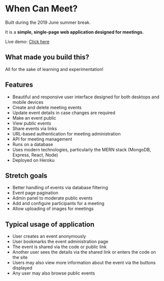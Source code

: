 # When Can Meet?

Built during the 2019 June summer break.

It is a **simple, single-page web application designed for meetings.**

Live demo: [Click here](https://whencanmeet.benedictpak.com/)

## What made you build this?

All for the sake of learning and experimentation!

## Features

- Beautiful and responsive user interface designed for both desktops and mobile devices
- Create and delete meeting events
- Update event details in case changes are required
- Make an event public
- View public events
- Share events via links
- URL-based authentication for meeting administration
- API for meeting management
- Runs on a database
- Uses modern technologies, particularly the MERN stack (MongoDB, Express, React, Node)
- Deployed on Heroku

## Stretch goals

- Better handling of events via database filtering
- Event page pagination
- Admin panel to moderate public events
- Add and configure participants for a meeting
- Allow uploading of images for meetings

## Typical usage of application

- User creates an event anonymously
- User bookmarks the event administration page
- The event is shared via the code or public link
- Another user sees the details via the shared link or enters the code on the site
- Users may also view more information about the event via the buttons displayed
- Any user may also browse public events

